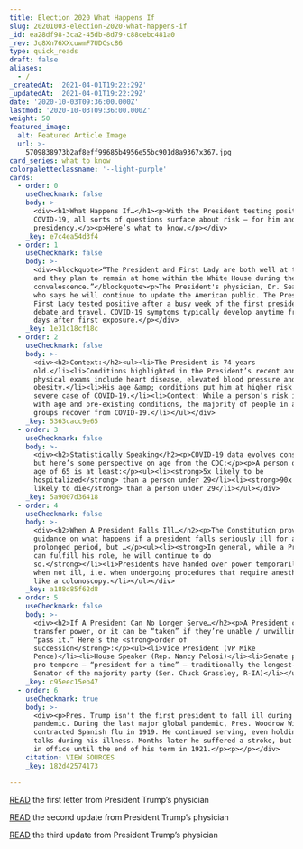 ```yaml
---
title: Election 2020 What Happens If
slug: 20201003-election-2020-what-happens-if
_id: ea28df98-3ca2-45db-8d79-c88cebc481a0
_rev: Jq8Xn76XXcuwmF7UDCsc86
type: quick_reads
draft: false
aliases:
  - /
_createdAt: '2021-04-01T19:22:29Z'
_updatedAt: '2021-04-01T19:22:29Z'
date: '2020-10-03T09:36:00.000Z'
lastmod: '2020-10-03T09:36:00.000Z'
weight: 50
featured_image:
  alt: Featured Article Image
  url: >-
    5709838973b2af8eff99685b4956e55bc901d8a9367x367.jpg
card_series: what to know
colorpaletteclassname: '--light-purple'
cards:
  - order: 0
    useCheckmark: false
    body: >-
      <div><h1>What Happens If…</h1><p>With the President testing positive for
      COVID-19, all sorts of questions surface about risk — for him and the
      presidency.</p><p>Here’s what to know.</p></div>
    _key: e7c4ea54d3f4
  - order: 1
    useCheckmark: false
    body: >-
      <div><blockquote>“The President and First Lady are both well at this time,
      and they plan to remain at home within the White House during their
      convalescence.”</blockquote><p>The President's physician, Dr. Sean Conley,
      who says he will continue to update the American public. The President and
      First Lady tested positive after a busy week of the first presidential
      debate and travel. COVID-19 symptoms typically develop anytime from 2-14
      days after first exposure.</p></div>
    _key: 1e31c18cf18c
  - order: 2
    useCheckmark: false
    body: >-
      <div><h2>Context:</h2><ul><li>The President is 74 years
      old.</li><li>Conditions highlighted in the President’s recent annual
      physical exams include heart disease, elevated blood pressure and
      obesity.</li><li>His age &amp; conditions put him at higher risk for a
      severe case of COVID-19.</li><li>Context: While a person’s risk increases
      with age and pre-existing conditions, the majority of people in all age
      groups recover from COVID-19.</li></ul></div>
    _key: 5363cacc9e65
  - order: 3
    useCheckmark: false
    body: >-
      <div><h2>Statistically Speaking</h2><p>COVID-19 data evolves constantly
      but here’s some perspective on age from the CDC:</p><p>A person over the
      age of 65 is at least:</p><ul><li><strong>5x likely to be
      hospitalized</strong> than a person under 29</li><li><strong>90x more
      likely to die</strong> than a person under 29</li></ul></div>
    _key: 5a9007d36418
  - order: 4
    useCheckmark: false
    body: >-
      <div><h2>When A President Falls Ill…</h2><p>The Constitution provides some
      guidance on what happens if a president falls seriously ill for a
      prolonged period, but …</p><ul><li><strong>In general, while a President
      can fulfill his role, he will continue to do
      so.</strong></li><li>Presidents have handed over power temporarily even
      when not ill, i.e. when undergoing procedures that require anesthesia,
      like a colonoscopy.</li></ul></div>
    _key: a188d85f62d8
  - order: 5
    useCheckmark: false
    body: >-
      <div><h2>If A President Can No Longer Serve…</h2><p>A President can
      transfer power, or it can be “taken” if they’re unable / unwilling to
      “pass it.” Here’s the <strong>order of
      succession</strong>:</p><ul><li>Vice President (VP Mike
      Pence)</li><li>House Speaker (Rep. Nancy Pelosi)</li><li>Senate president
      pro tempore – “president for a time” – traditionally the longest-serving
      Senator of the majority party (Sen. Chuck Grassley, R-IA)</li></ul></div>
    _key: c95eec15eb47
  - order: 6
    useCheckmark: true
    body: >-
      <div><p>Pres. Trump isn't the first president to fall ill during a
      pandemic. During the last major global pandemic, Pres. Woodrow Wilson
      contracted Spanish flu in 1919. He continued serving, even holding peace
      talks during his illness. Months later he suffered a stroke, but remained
      in office until the end of his term in 1921.</p><p></p></div>
    citation: VIEW SOURCES
    _key: 182d42574173

---
```

[READ](memofrompresidentsphysician.png) the first letter from President Trump’s physician

[READ](https://twitter.com/PressSec/status/1312122950133272576/photo/1) the second update from President Trump’s physician

[READ](https://twitter.com/PressSec/status/1312234451657805824/photo/1) the third update from President Trump’s physician